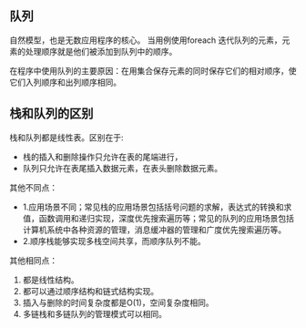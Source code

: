 ## 队列
自然模型，也是无数应用程序的核心。
当用例使用foreach 迭代队列的元素，元素的处理顺序就是他们被添加到队列中的顺序。

在程序中使用队列的主要原因：在用集合保存元素的同时保存它们的相对顺序，使它们入列顺序和出列顺序相同。

## 栈和队列的区别
栈和队列都是线性表。区别在于:
* 栈的插入和删除操作只允许在表的尾端进行，
* 队列只允许在表尾插入数据元素，在表头删除数据元素。

其他不同点：
* 1.应用场景不同；常见栈的应用场景包括括号问题的求解，表达式的转换和求值，函数调用和递归实现，深度优先搜索遍历等；常见的队列的应用场景包括计算机系统中各种资源的管理，消息缓冲器的管理和广度优先搜索遍历等。
* 2.顺序栈能够实现多栈空间共享，而顺序队列不能。

其他相同点：
1. 都是线性结构。
2. 都可以通过顺序结构和链式结构实现。
3. 插入与删除的时间复杂度都是O(1)，空间复杂度相同。
4. 多链栈和多链队列的管理模式可以相同。
